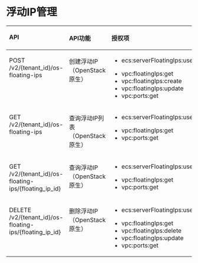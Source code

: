 # 浮动IP管理<a name="ZH-CN_TOPIC_0103072349"></a>

<a name="table597722943219"></a>
<table><thead align="left"><tr id="row20978132943210"><th class="cellrowborder" valign="top" width="44.30379746835443%" id="mcps1.1.4.1.1"><p id="p18978629163212"><a name="p18978629163212"></a><a name="p18978629163212"></a>API</p>
</th>
<th class="cellrowborder" valign="top" width="29.113924050632917%" id="mcps1.1.4.1.2"><p id="p10605125713535"><a name="p10605125713535"></a><a name="p10605125713535"></a>API功能</p>
</th>
<th class="cellrowborder" valign="top" width="26.58227848101266%" id="mcps1.1.4.1.3"><p id="p897882917325"><a name="p897882917325"></a><a name="p897882917325"></a>授权项</p>
</th>
</tr>
</thead>
<tbody><tr id="row13978152915327"><td class="cellrowborder" valign="top" width="44.30379746835443%" headers="mcps1.1.4.1.1 "><p id="p881455273212"><a name="p881455273212"></a><a name="p881455273212"></a>POST /v2/{tenant_id}/os-floating-ips</p>
</td>
<td class="cellrowborder" valign="top" width="29.113924050632917%" headers="mcps1.1.4.1.2 "><p id="p7583154214413"><a name="p7583154214413"></a><a name="p7583154214413"></a>创建浮动IP（OpenStack原生）</p>
</td>
<td class="cellrowborder" valign="top" width="26.58227848101266%" headers="mcps1.1.4.1.3 "><a name="ul2814752173220"></a><a name="ul2814752173220"></a><ul id="ul2814752173220"><li>ecs:serverFloatingIps:use</li></ul>
<a name="ul881435216324"></a><a name="ul881435216324"></a><ul id="ul881435216324"><li>vpc:floatingIps:get</li><li>vpc:floatingIps:create</li><li>vpc:floatingIps:update</li><li>vpc:ports:get</li></ul>
</td>
</tr>
<tr id="row89781529103215"><td class="cellrowborder" valign="top" width="44.30379746835443%" headers="mcps1.1.4.1.1 "><p id="p581415527327"><a name="p581415527327"></a><a name="p581415527327"></a>GET /v2/{tenant_id}/os-floating-ips</p>
</td>
<td class="cellrowborder" valign="top" width="29.113924050632917%" headers="mcps1.1.4.1.2 "><p id="p0584742164410"><a name="p0584742164410"></a><a name="p0584742164410"></a>查询浮动IP列表（OpenStack原生）</p>
</td>
<td class="cellrowborder" valign="top" width="26.58227848101266%" headers="mcps1.1.4.1.3 "><a name="ul9814155217321"></a><a name="ul9814155217321"></a><ul id="ul9814155217321"><li>ecs:serverFloatingIps:use</li></ul>
<a name="ul3814155213214"></a><a name="ul3814155213214"></a><ul id="ul3814155213214"><li>vpc:floatingIps:get</li><li>vpc:ports:get</li></ul>
</td>
</tr>
<tr id="row18978329133213"><td class="cellrowborder" valign="top" width="44.30379746835443%" headers="mcps1.1.4.1.1 "><p id="p481419523322"><a name="p481419523322"></a><a name="p481419523322"></a>GET /v2/{tenant_id}/os-floating-ips/{floating_ip_id}</p>
</td>
<td class="cellrowborder" valign="top" width="29.113924050632917%" headers="mcps1.1.4.1.2 "><p id="p1758434224416"><a name="p1758434224416"></a><a name="p1758434224416"></a>查询浮动IP（OpenStack原生）</p>
</td>
<td class="cellrowborder" valign="top" width="26.58227848101266%" headers="mcps1.1.4.1.3 "><a name="ul081435217326"></a><a name="ul081435217326"></a><ul id="ul081435217326"><li>ecs:serverFloatingIps:use</li></ul>
<a name="ul188144526328"></a><a name="ul188144526328"></a><ul id="ul188144526328"><li>vpc:floatingIps:get</li><li>vpc:ports:get</li></ul>
</td>
</tr>
<tr id="row19781429183210"><td class="cellrowborder" valign="top" width="44.30379746835443%" headers="mcps1.1.4.1.1 "><p id="p181425219321"><a name="p181425219321"></a><a name="p181425219321"></a>DELETE /v2/{tenant_id}/os-floating-ips/{floating_ip_id}</p>
</td>
<td class="cellrowborder" valign="top" width="29.113924050632917%" headers="mcps1.1.4.1.2 "><p id="p3584124220448"><a name="p3584124220448"></a><a name="p3584124220448"></a>删除浮动IP（OpenStack原生）</p>
</td>
<td class="cellrowborder" valign="top" width="26.58227848101266%" headers="mcps1.1.4.1.3 "><a name="ul19814145233218"></a><a name="ul19814145233218"></a><ul id="ul19814145233218"><li>ecs:serverFloatingIps:use</li></ul>
<a name="ul7815152203218"></a><a name="ul7815152203218"></a><ul id="ul7815152203218"><li>vpc:floatingIps:get</li><li>vpc:floatingIps:delete</li><li>vpc:floatingIps:update</li><li>vpc:ports:get</li></ul>
</td>
</tr>
</tbody>
</table>

